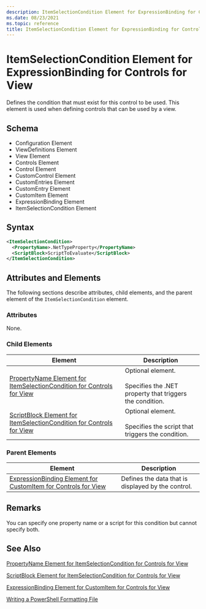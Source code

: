 ```yaml
---
description: ItemSelectionCondition Element for ExpressionBinding for Controls for View
ms.date: 08/23/2021
ms.topic: reference
title: ItemSelectionCondition Element for ExpressionBinding for Controls for View
---
```

# ItemSelectionCondition Element for ExpressionBinding for Controls for View

Defines the condition that must exist for this control to be used. This element is used when
defining controls that can be used by a view.

## Schema

- Configuration Element
- ViewDefinitions Element
- View Element
- Controls Element
- Control Element
- CustomControl Element
- CustomEntries Element
- CustomEntry Element
- CustomItem Element
- ExpressionBinding Element
- ItemSelectionCondition Element

## Syntax

```xml
<ItemSelectionCondition>
  <PropertyName>.NetTypeProperty</PropertyName>
  <ScriptBlock>ScriptToEvaluate</ScriptBlock>
</ItemSelectionCondition>
```

## Attributes and Elements

The following sections describe attributes, child elements, and the parent element of the
`ItemSelectionCondition` element.

### Attributes

None.

### Child Elements

|Element|Description|
|-------------|-----------------|
|[PropertyName Element for ItemSelectionCondition for Controls for View](./propertyname-element-for-itemselectioncondition-for-controls-for-view-format.md)|Optional element.<br /><br /> Specifies the .NET property that triggers the condition.|
|[ScriptBlock Element for ItemSelectionCondition for Controls for View](./scriptblock-element-for-itemselectioncondition-for-controls-for-view-format.md)|Optional element.<br /><br /> Specifies the script that triggers the condition.|

### Parent Elements

|Element|Description|
|-------------|-----------------|
|[ExpressionBinding Element for CustomItem for Controls for View](./expressionbinding-element-for-customitem-for-controls-for-view-format.md)|Defines the data that is displayed by the control.|

## Remarks

You can specify one property name or a script for this condition but cannot specify both.

## See Also

[PropertyName Element for ItemSelectionCondition for Controls for View](./propertyname-element-for-itemselectioncondition-for-controls-for-view-format.md)

[ScriptBlock Element for ItemSelectionCondition for Controls for View](./scriptblock-element-for-itemselectioncondition-for-controls-for-view-format.md)

[ExpressionBinding Element for CustomItem for Controls for View](./expressionbinding-element-for-customitem-for-controls-for-view-format.md)

[Writing a PowerShell Formatting File](./writing-a-powershell-formatting-file.md)
